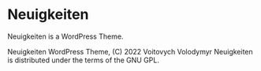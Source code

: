 # Neuigkeiten

Neuigkeiten is a WordPress Theme.

Neuigkeiten WordPress Theme, (C) 2022 Voitovych Volodymyr
Neuigkeiten is distributed under the terms of the GNU GPL.
